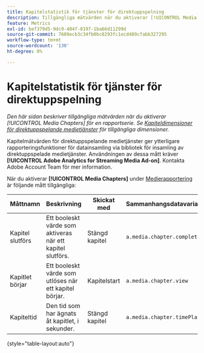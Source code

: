 ```yaml
---
title: Kapitelstatistik för tjänster för direktuppspelning
description: Tillgängliga mätvärden när du aktiverar [!UICONTROL Media Chapters] för en rapportserie.
feature: Metrics
exl-id: bef379d5-9dc9-404f-8197-1ba66d11299d
source-git-commit: 7609ecb3c34fb0bc8293fc1ecd409cfabb327295
workflow-type: tm+mt
source-wordcount: '130'
ht-degree: 0%

---
```


# Kapitelstatistik för tjänster för direktuppspelning

*Den här sidan beskriver tillgängliga mätvärden när du aktiverar [!UICONTROL Media Chapters] för en rapportserie. Se [Kapiteldimensioner för direktuppspelande medietjänster](../dimensions/sm-chapters.md) för tillgängliga dimensioner.*

Kapitelmätvärden för direktuppspelande medietjänster ger ytterligare rapporteringsfunktioner för datainsamling via bibliotek för insamling av direktuppspelade medietjänster. Användningen av dessa mått kräver **[!UICONTROL Adobe Analytics for Streaming Media Ad-on]**. Kontakta Adobe Account Team för mer information.

När du aktiverar **[!UICONTROL Media Chapters]** under [Medierapportering](/help/admin/admin/c-manage-report-suites/c-edit-report-suites/media-management.md) är följande mått tillgängliga:

| Måttnamn | Beskrivning | Skickat med | Sammanhangsdatavariabel |
| --- | --- | --- | --- |
| Kapitel slutförs | Ett booleskt värde som aktiveras när ett kapitel slutförs. | Stängd kapitel | `a.media.chapter.complete` |
| Kapitlet börjar | Ett booleskt värde som utlöses när ett kapitel börjar. | Kapitelstart | `a.media.chapter.view` |
| Kapiteltid | Den tid som har ägnats åt kapitlet, i sekunder. | Stängd kapitel | `a.media.chapter.timePlayed` |

{style="table-layout:auto"}

